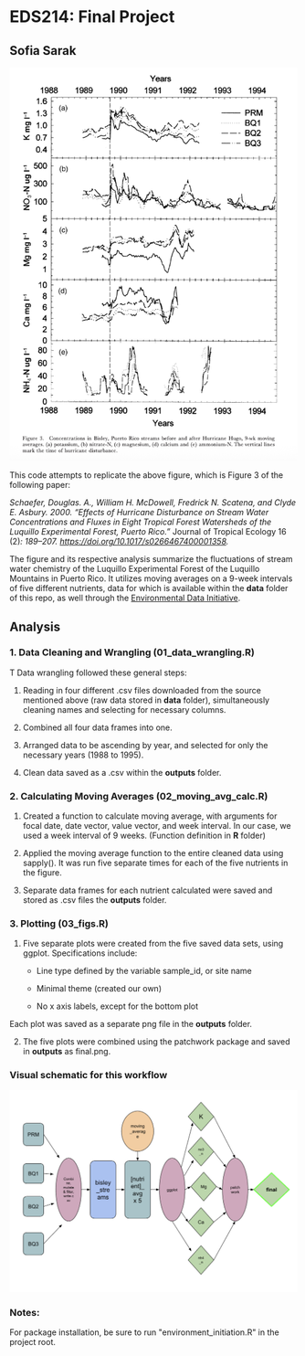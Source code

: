 # EDS214: Final Project

## Sofia Sarak

![](images/fig3_original.png)

This code attempts to replicate the above figure, which is Figure 3 of the following paper:

*Schaefer, Douglas. A., William H. McDowell, Fredrick N. Scatena, and Clyde E. Asbury. 2000. “Effects of Hurricane Disturbance on Stream Water Concentrations and Fluxes in Eight Tropical Forest Watersheds of the Luquillo Experimental Forest, Puerto Rico.”* Journal of Tropical Ecology 16 (2)*: 189–207. <https://doi.org/10.1017/s0266467400001358>.*

The figure and its respective analysis summarize the fluctuations of stream water chemistry of the Luquillo Experimental Forest of the Luquillo Mountains in Puerto Rico. It utilizes moving averages on a 9-week intervals of five different nutrients, data for which is available within the **data** folder of this repo, as well through the [Environmental Data Initiative](https://eds-214-workflows-reproducibility.github.io/course-materials/interactive/edirepository.org).

## Analysis

### 1. Data Cleaning and Wrangling (**01_data_wrangling.R**)

T Data wrangling followed these general steps:

1.  Reading in four different .csv files downloaded from the source mentioned above (raw data stored in **data** folder), simultaneously cleaning names and selecting for necessary columns.

2.  Combined all four data frames into one.

3.  Arranged data to be ascending by year, and selected for only the necessary years (1988 to 1995).

4.  Clean data saved as a .csv within the **outputs** folder.

### 2. Calculating Moving Averages (**02_moving_avg_calc.R**)

1.  Created a function to calculate moving average, with arguments for focal date, date vector, value vector, and week interval. In our case, we used a week interval of 9 weeks. (Function definition in **R** folder)

2.  Applied the moving average function to the entire cleaned data using sapply(). It was run five separate times for each of the five nutrients in the figure.

3.  Separate data frames for each nutrient calculated were saved and stored as .csv files the **outputs** folder.

### 3. Plotting (**03_figs.R**)

1.  Five separate plots were created from the five saved data sets, using ggplot. Specifications include:

    -   Line type defined by the variable sample_id, or site name

    -   Minimal theme (created our own)

    -   No x axis labels, except for the bottom plot

Each plot was saved as a separate png file in the **outputs** folder.

2.  The five plots were combined using the patchwork package and saved in **outputs** as final.png.

### Visual schematic for this workflow

![](images/eds214-workflow.png)

### Notes:

For package installation, be sure to run "environment_initiation.R" in the project root.
